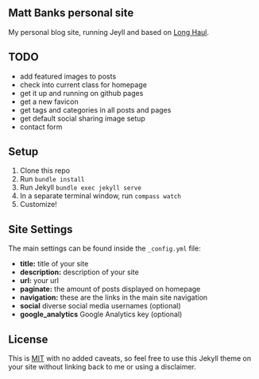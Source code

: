 ## Matt Banks personal site

My personal blog site, running Jeyll and based on [Long Haul](https://github.com/brianmaierjr/long-haul).

## TODO

- add featured images to posts
- check into current class for homepage
- get it up and running on github pages
- get a new favicon
- get tags and categories in all posts and pages
- get default social sharing image setup
- contact form

## Setup

1. Clone this repo
2. Run `bundle install`
3. Run Jekyll `bundle exec jekyll serve`
4. In a separate terminal window, run `compass watch`
5. Customize!

## Site Settings

The main settings can be found inside the `_config.yml` file:

- **title:** title of your site
- **description:** description of your site
- **url:** your url
- **paginate:** the amount of posts displayed on homepage
- **navigation:** these are the links in the main site navigation
- **social** diverse social media usernames (optional)
- **google_analytics** Google Analytics key (optional)

## License

This is [MIT](LICENSE) with no added caveats, so feel free to use this Jekyll theme on your site without linking back to me or using a disclaimer.
